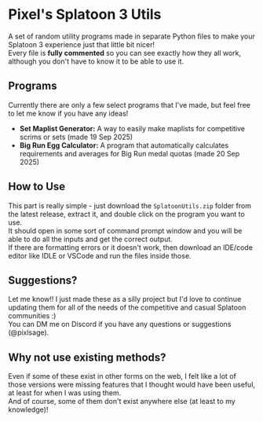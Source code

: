 # Pixel's Splatoon 3 Utils

A set of random utility programs made in separate Python files to make your Splatoon 3 experience just that little bit nicer!  
Every file is **fully commented** so you can see exactly how they all work, although you don't have to know it to be able to use it.  

## Programs

Currently there are only a few select programs that I've made, but feel free to let me know if you have any ideas!  
* **Set Maplist Generator:** A way to easily make maplists for competitive scrims or sets (made 19 Sep 2025)  
* **Big Run Egg Calculator:** A program that automatically calculates requirements and averages for Big Run medal quotas (made 20 Sep 2025)  

## How to Use

This part is really simple - just download the `SplatoonUtils.zip` folder from the latest release, extract it, and double click on the program you want to use.  
It should open in some sort of command prompt window and you will be able to do all the inputs and get the correct output.  
If there are formatting errors or it doesn't work, then download an IDE/code editor like IDLE or VSCode and run the files inside those.  

## Suggestions?

Let me know!! I just made these as a silly project but I'd love to continue updating them for all of the needs of the competitive and casual Splatoon communities :)  
You can DM me on Discord if you have any questions or suggestions (@pixlsage).

## Why not use existing methods?

Even if some of these exist in other forms on the web, I felt like a lot of those versions were missing features that I thought would have been useful, at least for when I was using them.  
And of course, some of them don't exist anywhere else (at least to my knowledge)!


